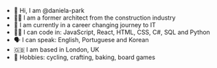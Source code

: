 - 👋 Hi, I am @daniela-park
- 👷‍♀️ I am a former architect from the construction industry
- 🤸 I am currently in a career changing journey to IT
- 👩‍💻 I can code in: JavaScript, React, HTML, CSS, C#, SQL and Python
- 🗣️ I can speak: English, Portuguese and Korean
- 🇬🇧 I am based in London, UK
- 🤍 Hobbies: cycling, crafting, baking, board games

<!---
daniela-park/daniela-park is a ✨ special ✨ repository because its `README.md` (this file) appears on your GitHub profile.
You can click the Preview link to take a look at your changes.
--->
